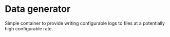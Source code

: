 # Data generator

Simple container to provide writing configurable logs to files at a potentially high configurable rate.

